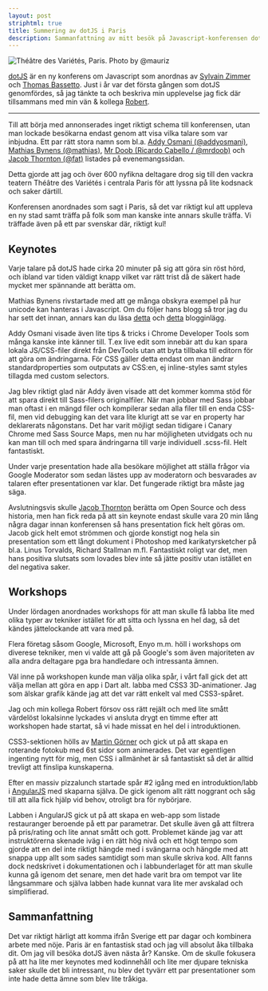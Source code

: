 ```yaml
---
layout: post
striphtml: true
title: Summering av dotJS i Paris
description: Sammanfattning av mitt besök på Javascript-konferensen dotJS i Paris
---
```


![Théâtre des Variétés, Paris. Photo by @mauriz](http://svay.com/photos/2012-11-30_dotjs/conference/2012-11-30_10-17-17.jpg)

[dotJS](http://dotjs.eu/) är en ny konferens om Javascript som anordnas av [Sylvain Zimmer](http://twitter.com/sylvinus) och [Thomas Bassetto](http://twitter.com/tbassetto). Just i år var det första gången som dotJS genomfördes, så jag tänkte ta och beskriva min upplevelse jag fick där tillsammans med min vän & kollega [Robert](http://twitter.com/rhubinette). 

---

Till att börja med annonserades inget riktigt schema till konferensen, utan man lockade besökarna endast genom att visa vilka talare som var inbjudna. Ett par rätt stora namn som bl.a. [Addy Osmani (@addyosmani)](http://twitter.com/addyosmani), [Mathias Bynens (@mathias)](http://twitter.com/mathias), [Mr Doob (Ricardo Cabello / @mrdoob)](http://twitter.com/mrdoob) och [Jacob Thornton (@fat)](http://twitter.com/fat) listades på evenemangssidan. 

Detta gjorde att jag och över 600 nyfikna deltagare drog sig till den vackra teatern Théâtre des Variétés i centrala Paris för att lyssna på lite kodsnack och saker därtill.

Konferensen anordnades som sagt i Paris, så det var riktigt kul att uppleva en ny stad samt träffa på folk som man kanske inte annars skulle träffa. Vi träffade även på ett par svenskar där, riktigt kul! 

## Keynotes

Varje talare på dotJS hade cirka 20 minuter på sig att göra sin röst hörd, och ibland var tiden väldigt knapp vilket var rätt trist då de säkert hade mycket mer spännande att berätta om.  

Mathias Bynens rivstartade med att ge många obskyra exempel på hur unicode kan hanteras i Javascript. Om du följer hans blogg så tror jag du har sett det innan, annars kan du läsa [detta](http://mathiasbynens.be/notes/javascript-properties) och [detta](http://mathiasbynens.be/notes/javascript-identifiers) blogginlägg.

Addy Osmani visade även lite tips & tricks i Chrome Developer Tools som många kanske inte känner till. T.ex live edit som innebär att du kan spara lokala JS/CSS-filer direkt från DevTools utan att byta tillbaka till editorn för att göra om ändringarna. För CSS gäller detta endast om man ändrar standardproperties som outputats av CSS:en, ej inline-styles samt styles tillagda med custom selectors. 

Jag blev riktigt glad när Addy även visade att det kommer komma stöd för att spara direkt till Sass-filers originalfiler. När man jobbar med Sass jobbar man oftast i en mängd filer och kompilerar sedan alla filer till en enda CSS-fil, men vid debugging kan det vara lite klurigt att se var en property har deklarerats någonstans. Det har varit möjligt sedan tidigare i Canary Chrome med Sass Source Maps, men nu har möjligheten utvidgats och nu kan man till och med spara ändringarna till varje individuell .scss-fil. Helt fantastiskt.     

Under varje presentation hade alla besökare möjlighet att ställa frågor via Google Moderator som sedan lästes upp av moderatorn och besvarades av talaren efter presentationen var klar. Det fungerade riktigt bra måste jag säga.

Avslutningsvis skulle [Jacob Thornton](@fat) berätta om Open Source och dess historia, men han fick reda på att sin keynote endast skulle vara 20 min lång några dagar innan konferensen så hans presentation fick helt göras om. Jacob gick helt emot strömmen och gjorde konstigt nog hela sin presentation som ett långt dokument i Photoshop med karikatyrsketcher på bl.a. Linus Torvalds, Richard Stallman m.fl. Fantastiskt roligt var det, men hans positiva slutsats som lovades blev inte så jätte positiv utan istället en del negativa saker.

## Workshops

Under lördagen anordnades workshops för att man skulle få labba lite med olika typer av tekniker istället för att sitta och lyssna en hel dag, så det kändes jättelockande att vara med på. 

Flera företag såsom Google, Microsoft, Enyo m.m. höll i workshops om diverese tekniker, men vi valde att gå på Google's som även majoriteten av alla andra deltagare pga bra handledare och intressanta ämnen.

Väl inne på workshopen kunde man välja olika spår, i vårt fall gick det att välja mellan att göra en app i Dart alt. labba med CSS3 3D-animationer. Jag som älskar grafik kände jag att det var rätt enkelt val med CSS3-spåret.

Jag och min kollega Robert försov oss rätt rejält och med lite smått värdelöst lokalsinne lyckades vi ansluta drygt en timme efter att workshopen hade startat, så vi hade missat en hel del i introduktionen. 

CSS3-sektionen hölls av [Martin Görner](http://twitter.com/martingorner) och gick ut på att skapa en roterande fotokub med 6st sidor som animerades. Det var egentligen ingenting nytt för mig, men CSS i allmänhet är så fantastiskt så det är alltid trevligt att finslipa kunskaperna.

Efter en massiv pizzalunch startade spår #2 igång med en introduktion/labb i [AngularJS](https://github.com/angular/angular.js) med skaparna själva. De gick igenom allt rätt noggrant och såg till att alla fick hjälp vid behov, otroligt bra för nybörjare.

Labben i AngularJS gick ut på att skapa en web-app som listade restauranger beroende på ett par parametrar. Det skulle även gå att filtrera på pris/rating och lite annat smått och gott. Problemet kände jag var att instruktörerna skenade iväg i en rätt hög nivå och ett högt tempo som gjorde att en del inte riktigt hängde med i svängarna och hängde med att snappa upp allt som sades samtidigt som man skulle skriva kod. Allt fanns dock nedskrivet i dokumentationen och i labbunderlaget för att man skulle kunna gå igenom det senare, men det hade varit bra om tempot var lite långsammare och själva labben hade kunnat vara lite mer avskalad och simplifierad. 

## Sammanfattning

Det var riktigt härligt att komma ifrån Sverige ett par dagar och kombinera arbete med nöje. Paris är en fantastisk stad och jag vill absolut åka tillbaka dit. Om jag vill besöka dotJS även nästa år? Kanske. Om de skulle fokusera på att ha lite mer keynotes med kodinnehåll och lite mer djupare tekniska saker skulle det bli intressant, nu blev det tyvärr ett par presentationer som inte hade detta ämne som blev lite tråkiga. 
